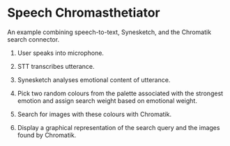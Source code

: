 Speech Chromasthetiator
=======================

An example combining speech-to-text, Synesketch, and the Chromatik search
connector.

 1. User speaks into microphone.

 2. STT transcribes utterance.

 3. Synesketch analyses emotional content of utterance.

 4. Pick two random colours from the palette associated with the strongest
    emotion and assign search weight based on emotional weight.

 5. Search for images with these colours with Chromatik.

 6. Display a graphical representation of the search query and the images
    found by Chromatik.
